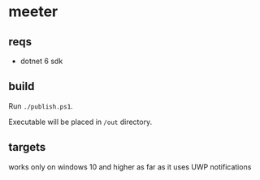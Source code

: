 # meeter

## reqs

- dotnet 6 sdk

## build

Run `./publish.ps1`.

Executable will be placed in `/out` directory.

## targets

works only on windows 10 and higher 
as far as it uses UWP notifications 
